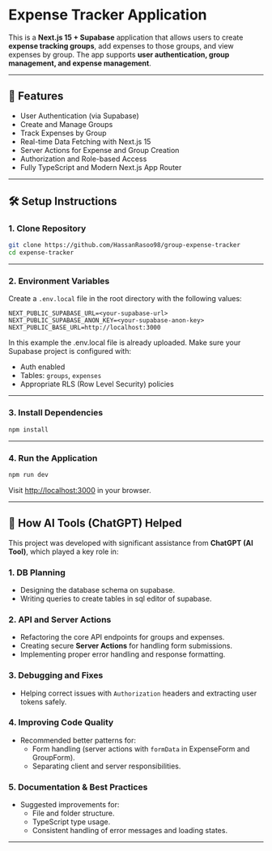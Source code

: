 # Expense Tracker Application

This is a **Next.js 15 + Supabase** application that allows users to create **expense tracking groups**, add expenses to those groups, and view expenses by group. The app supports **user authentication, group management, and expense management**.

---

## 🚀 Features

- User Authentication (via Supabase)
- Create and Manage Groups
- Track Expenses by Group
- Real-time Data Fetching with Next.js 15
- Server Actions for Expense and Group Creation
- Authorization and Role-based Access
- Fully TypeScript and Modern Next.js App Router

---

## 🛠️ Setup Instructions

### 1. Clone Repository
```bash
git clone https://github.com/HassanRasoo98/group-expense-tracker
cd expense-tracker
```

---

### 2. Environment Variables

Create a `.env.local` file in the root directory with the following values:

```
NEXT_PUBLIC_SUPABASE_URL=<your-supabase-url>
NEXT_PUBLIC_SUPABASE_ANON_KEY=<your-supabase-anon-key>
NEXT_PUBLIC_BASE_URL=http://localhost:3000
```

In this example the .env.local file is already uploaded.
Make sure your Supabase project is configured with:

- Auth enabled
- Tables: `groups`, `expenses`
- Appropriate RLS (Row Level Security) policies

---

### 3. Install Dependencies

```bash
npm install
```

---

### 4. Run the Application

```bash
npm run dev
```

Visit [http://localhost:3000](http://localhost:3000) in your browser.

---

## 🤖 How AI Tools (ChatGPT) Helped

This project was developed with significant assistance from **ChatGPT (AI Tool)**, which played a key role in:

### 1. DB Planning
- Designing the database schema on supabase.
- Writing queries to create tables in sql editor of supabase.

### 2. API and Server Actions
- Refactoring the core API endpoints for groups and expenses.
- Creating secure **Server Actions** for handling form submissions.
- Implementing proper error handling and response formatting.

### 3. Debugging and Fixes
- Helping correct issues with `Authorization` headers and extracting user tokens safely.

### 4. Improving Code Quality
- Recommended better patterns for:
    - Form handling (server actions with `formData` in ExpenseForm and GroupForm).
    - Separating client and server responsibilities.

### 5. Documentation & Best Practices
- Suggested improvements for:
    - File and folder structure.
    - TypeScript type usage.
    - Consistent handling of error messages and loading states.

---